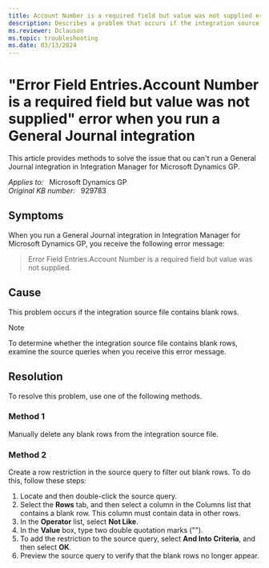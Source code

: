 ```yaml
---
title: Account Number is a required field but value was not supplied error when running General Journal integration
description: Describes a problem that occurs if the integration source file contains blank rows in Integration Manager for Microsoft Dynamics GP. Provides several resolutions.
ms.reviewer: Dclauson
ms.topic: troubleshooting
ms.date: 03/13/2024
---
```

# "Error Field Entries.Account Number is a required field but value was not supplied" error when you run a General Journal integration

This article provides methods to solve the issue that ou can't run a General Journal integration in Integration Manager for Microsoft Dynamics GP.

_Applies to:_ &nbsp; Microsoft Dynamics GP  
_Original KB number:_ &nbsp; 929783

## Symptoms

When you run a General Journal integration in Integration Manager for Microsoft Dynamics GP, you receive the following error message:

> Error Field Entries.Account Number is a required field but value was not supplied.

## Cause

This problem occurs if the integration source file contains blank rows.

> [!NOTE]
> To determine whether the integration source file contains blank rows, examine the source queries when you receive this error message.

## Resolution

To resolve this problem, use one of the following methods.

### Method 1

Manually delete any blank rows from the integration source file.

### Method 2

Create a row restriction in the source query to filter out blank rows. To do this, follow these steps:

1. Locate and then double-click the source query.
2. Select the **Rows** tab, and then select a column in the Columns list that contains a blank row. This column must contain data in other rows.
3. In the **Operator** list, select **Not Like**.
4. In the **Value** box, type two double quotation marks ("").
5. To add the restriction to the source query, select **And Into Criteria**, and then select **OK**.
6. Preview the source query to verify that the blank rows no longer appear.
